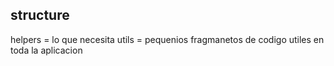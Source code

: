 ## structure
helpers = lo que necesita
utils = pequenios fragmanetos de codigo utiles en toda la aplicacion